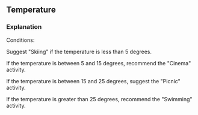 ## Temperature
### Explanation
Conditions:

Suggest "Skiing" if the temperature is less than 5 degrees.

If the temperature is between 5 and 15 degrees, recommend the "Cinema" activity.

If the temperature is between 15 and 25 degrees, suggest the "Picnic" activity.

If the temperature is greater than 25 degrees, recommend the "Swimming" activity.
